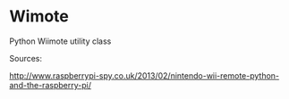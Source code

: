 Wimote
======

Python Wiimote utility class


Sources:

http://www.raspberrypi-spy.co.uk/2013/02/nintendo-wii-remote-python-and-the-raspberry-pi/
